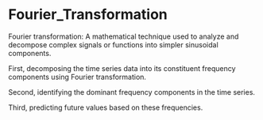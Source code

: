 # Fourier_Transformation

Fourier transformation: A mathematical technique used to analyze and decompose complex signals or functions into simpler sinusoidal components.

First, decomposing the time series data into its constituent frequency components using Fourier transformation.

Second, identifying the dominant frequency components in the time series.

Third, predicting future values based on these frequencies.
